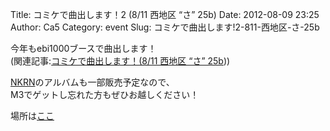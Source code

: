 Title: コミケで曲出します！2 (8/11 西地区 “さ” 25b)
Date: 2012-08-09 23:25
Author: Ca5
Category: event
Slug: コミケで曲出します!2-811-西地区-さ-25b

今年もebi1000ブースで曲出します！  
(関連記事:[コミケで曲出します！(8/11 西地区 “さ”
25b](http://blog.ca54makske.com/?p=13167)))

[NKRN](http://nkrn.bandcamp.com/)のアルバムも一部販売予定なので、  
M3でゲットし忘れた方もぜひお越しください！

場所は[ここ](http://twitcmap.jp/?id=0082-2-SAh-25-b)
